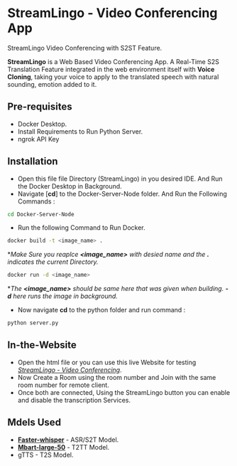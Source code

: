 # StreamLingo - Video Conferencing App

StreamLingo Video Conferencing with S2ST Feature.

**StreamLingo** is a Web Based Video Conferencing App. A Real-Time S2S Translation Feature integrated in the web environment itself with **Voice Cloning**, taking your voice to apply to the translated speech with natural sounding, emotion added to it.

## Pre-requisites
- Docker Desktop.
- Install Requirements to Run Python Server.
- ngrok API Key

## Installation
- Open this file file Directory (StreamLingo) in you desired IDE. And Run the Docker Desktop in Background.
- Navigate [**cd**] to the Docker-Server-Node folder. And Run the Following Commands :
```bash
cd Docker-Server-Node
```
- Run the following Command to Run Docker.
```bash
docker build -t <image_name> .
```
**Make Sure you reaplce **<image_name>** with desied name and the **.** indicates the current Directory.*
```bash
docker run -d <image_name>
```
**The **<image_name>** should be same here that was given when building. **-d** here runs the image in background.*


- Now navigate **cd** to the python folder and run command :
```bash
python server.py
```

## In-the-Website
- Open the html file or you can use this live Website for testing  [*StreamLingo - Video Conferencing*](https://web-rtc-demo-six.vercel.app/).
- Now Create a Room using the room number and Join with the same room number for remote client.
- Once both are connected, Using the StreamLingo button you can enable and disable the transcription Services.

## Mdels Used
- [**Faster-whisper**](https://github.com/SYSTRAN/faster-whisper.git) - ASR/S2T Model.
- [**Mbart-large-50**](https://huggingface.co/facebook/mbart-large-50) - T2TT Model.
- gTTS - T2S Model.

